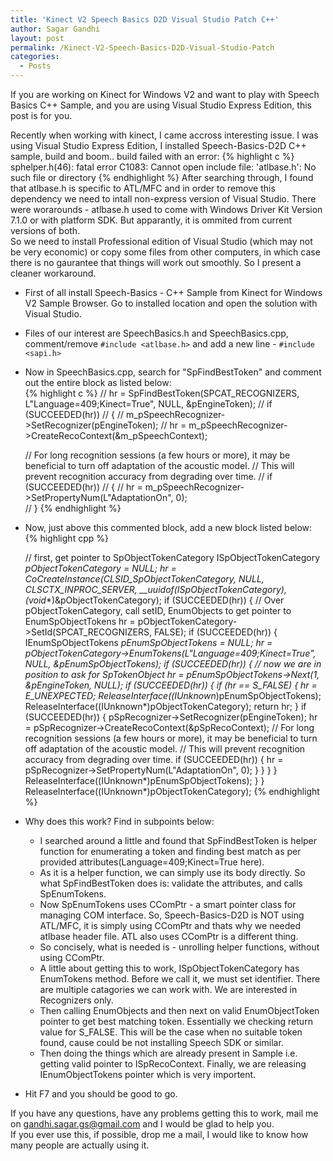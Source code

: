 ```yaml
---
title: 'Kinect V2 Speech Basics D2D Visual Studio Patch C++'
author: Sagar Gandhi
layout: post
permalink: /Kinect-V2-Speech-Basics-D2D-Visual-Studio-Patch
categories:
  - Posts
---
```


<!--excerpt.start-->If you are working on Kinect for Windows V2 and want to play with Speech Basics C++ Sample, and you are using Visual Studio Express Edition, this post is for you.  
  
Recently when working with kinect, I came accross interesting issue. I was using Visual Studio Express Edition, I installed Speech-Basics-D2D C++ sample, build and boom.. build failed with an error:
{% highlight c %}
sphelper.h(46): fatal error C1083: Cannot open include file: 'atlbase.h': No such file or directory
{% endhighlight %}
After searching through, I found that atlbase.h is specific to ATL/MFC and in order to remove this dependency we need to intall non-express version of Visual Studio. There were worarounds - atlbase.h used to come with Windows Driver Kit Version 7.1.0 or with platform SDK. But apparantly, it is ommited from current versions of both.  
So we need to install Professional edition of Visual Studio (which may not be very economic) or copy some files from other computers, in which case there is no gaurantee that things will work out smoothly. So I present a cleaner workaround.  
<!--excerpt.end-->  <a class="anchor" id="read-more"></a>

+ First of all install Speech-Basics - C++ Sample from Kinect for Windows V2 Sample Browser. Go to installed location and open the solution with Visual Studio.  
+ Files of our interest are SpeechBasics.h and SpeechBasics.cpp, comment/remove `#include <atlbase.h>` and add a new line - `#include <sapi.h>`  
+ Now in SpeechBasics.cpp, search for "SpFindBestToken" and comment out the entire block as listed below:  
      {% highlight c %}
  // hr = SpFindBestToken(SPCAT_RECOGNIZERS, L"Language=409;Kinect=True", NULL, &pEngineToken);
  // if (SUCCEEDED(hr))
  // {
  //     m_pSpeechRecognizer->SetRecognizer(pEngineToken);
  //     hr = m_pSpeechRecognizer->CreateRecoContext(&m_pSpeechContext);
  
  // For long recognition sessions (a few hours or more), it may be beneficial to turn off adaptation of the acoustic model. 
  // This will prevent recognition accuracy from degrading over time.
  //     if (SUCCEEDED(hr))
  //     {
  //         hr = m_pSpeechRecognizer->SetPropertyNum(L"AdaptationOn", 0);                
  //     } 
      {% endhighlight %}
+ Now, just above this commented block, add a new block listed below: 
      {% highlight cpp %}
      
  // first, get pointer to SpObjectTokenCategory
  ISpObjectTokenCategory *pObjectTokenCategory = NULL;
  hr = CoCreateInstance(CLSID_SpObjectTokenCategory, NULL, CLSCTX_INPROC_SERVER, __uuidof(ISpObjectTokenCategory), (void**)&pObjectTokenCategory);
  if (SUCCEEDED(hr))
  {
	// Over pObjectTokenCategory, call setID, EnumObjects to get pointer to EnumSpObjectTokens
	  hr = pObjectTokenCategory->SetId(SPCAT_RECOGNIZERS, FALSE);
	  if (SUCCEEDED(hr))
	  {
		  IEnumSpObjectTokens		*pEnumSpObjectTokens = NULL;
		  hr = pObjectTokenCategory->EnumTokens(L"Language=409;Kinect=True", NULL, &pEnumSpObjectTokens);
		  if (SUCCEEDED(hr))
		  {
			// now we are in position to ask for SpTokenObject
			hr = pEnumSpObjectTokens->Next(1, &pEngineToken, NULL);
			if (SUCCEEDED(hr))
			{
			   if (hr == S_FALSE)
			   {
				  hr = E_UNEXPECTED;
				  ReleaseInterface((IUnknown*)pEnumSpObjectTokens);
				  ReleaseInterface((IUnknown*)pObjectTokenCategory);
				  return hr;
			   }
			   if (SUCCEEDED(hr))
			   {
				  pSpRecognizer->SetRecognizer(pEngineToken);
				  hr = pSpRecognizer->CreateRecoContext(&pSpRecoContext);
				  // For long recognition sessions (a few hours or more), it may be beneficial to turn off adaptation of the acoustic model. 
				  // This will prevent recognition accuracy from degrading over time.
				  if (SUCCEEDED(hr))
				  {
					 hr = pSpRecognizer->SetPropertyNum(L"AdaptationOn", 0);
				  }
			   }
			}
		  }
		  ReleaseInterface((IUnknown*)pEnumSpObjectTokens);
	  }
	}
	ReleaseInterface((IUnknown*)pObjectTokenCategory);
      {% endhighlight %}
+ Why does this work? Find in subpoints below:
  - I searched around a little and found that SpFindBestToken is helper function for enumerating a token and finding best match as per provided attributes(Language=409;Kinect=True here).
  - As it is a helper function, we can simply use its body directly. So what SpFindBestToken does is: validate the attributes, and calls SpEnumTokens.
  - Now SpEnumTokens uses CComPtr - a smart pointer class for managing COM interface. So, Speech-Basics-D2D is NOT using ATL/MFC, it is simply using CComPtr and thats why we needed atlbase header file. ATL also uses CComPtr is a different thing.
  - So concisely, what is needed is - unrolling helper functions, without using CComPtr.
  - A little about getting this to work, ISpObjectTokenCategory has EnumTokens method. Before we call it, we  must set identifier. There are multiple catagories we can work with. We are interested in Recognizers only.
  - Then calling EnumObjects and then next on valid EnumObjectToken pointer to get best matching token.  Essentially we checking return value for S_FALSE. This will be the case when no suitable token found, cause could be not installing Speech SDK or similar.
  - Then doing the things which are already present in Sample i.e. getting valid pointer to ISpRecoContext. Finally, we are releasing IEnumObjectTokens pointer which is very importent.
+ Hit F7 and you should be good to go.  
  
If you have any questions, have any problems getting this to work, mail me on gandhi.sagar.gs@gmail.com and I would be glad to help you.  
If you ever use this, if possible, drop me a mail, I would like to know how many people are actually using it.

